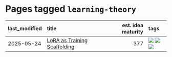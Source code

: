 # Pages tagged `learning-theory`

|last_modified|title|est. idea maturity|tags
|:---|:---|---:|:---|
|2025-05-24|[LoRA as Training Scaffolding](../lora-scaffolding.md)|377|[![](https://img.shields.io/badge/tag-experimental-496a1)](../tags/experimental.md) [![](https://img.shields.io/badge/tag-learning-theory-cdef47)](../tags/learning-theory.md) [![](https://img.shields.io/badge/tag-training-dynamics-99b5f2)](../tags/training-dynamics.md)|